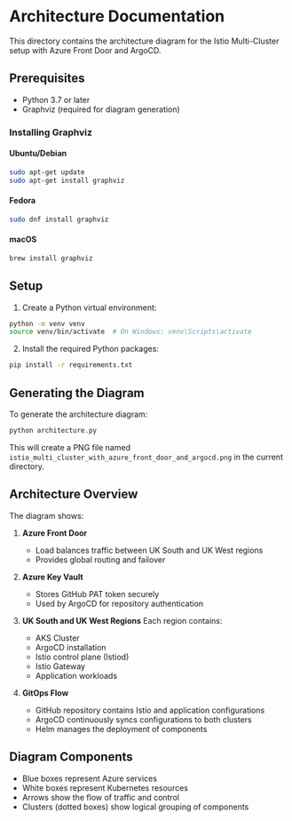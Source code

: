 # Architecture Documentation

This directory contains the architecture diagram for the Istio Multi-Cluster setup with Azure Front Door and ArgoCD.

## Prerequisites

- Python 3.7 or later
- Graphviz (required for diagram generation)

### Installing Graphviz

#### Ubuntu/Debian
```bash
sudo apt-get update
sudo apt-get install graphviz
```

#### Fedora
```bash
sudo dnf install graphviz
```

#### macOS
```bash
brew install graphviz
```

## Setup

1. Create a Python virtual environment:
```bash
python -m venv venv
source venv/bin/activate  # On Windows: venv\Scripts\activate
```

2. Install the required Python packages:
```bash
pip install -r requirements.txt
```

## Generating the Diagram

To generate the architecture diagram:

```bash
python architecture.py
```

This will create a PNG file named `istio_multi_cluster_with_azure_front_door_and_argocd.png` in the current directory.

## Architecture Overview

The diagram shows:

1. **Azure Front Door**
   - Load balances traffic between UK South and UK West regions
   - Provides global routing and failover

2. **Azure Key Vault**
   - Stores GitHub PAT token securely
   - Used by ArgoCD for repository authentication

3. **UK South and UK West Regions**
   Each region contains:
   - AKS Cluster
   - ArgoCD installation
   - Istio control plane (Istiod)
   - Istio Gateway
   - Application workloads

4. **GitOps Flow**
   - GitHub repository contains Istio and application configurations
   - ArgoCD continuously syncs configurations to both clusters
   - Helm manages the deployment of components

## Diagram Components

- Blue boxes represent Azure services
- White boxes represent Kubernetes resources
- Arrows show the flow of traffic and control
- Clusters (dotted boxes) show logical grouping of components 
